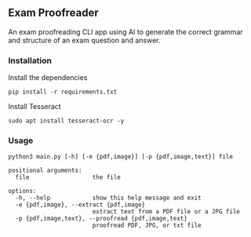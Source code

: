 ## Exam Proofreader
An exam proofreading CLI app using AI to generate the correct grammar and structure of an exam question and answer.

### Installation
Install the dependencies
```
pip install -r requirements.txt
```

Install Tesseract
```
sudo apt install tesseract-ocr -y
```

### Usage
```
python3 main.py [-h] [-e {pdf,image}] [-p {pdf,image,text}] file
```
```
positional arguments:
  file                  the file

options:
  -h, --help            show this help message and exit
  -e {pdf,image}, --extract {pdf,image}
                        extract text from a PDF file or a JPG file
  -p {pdf,image,text}, --proofread {pdf,image,text}
                        proofread PDF, JPG, or txt file
```
